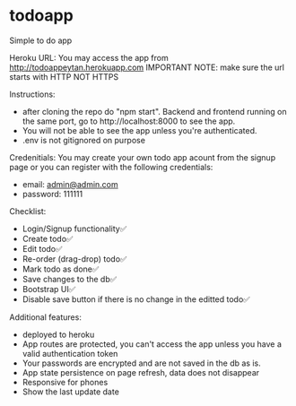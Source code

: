 # todoapp
Simple to do app


Heroku URL: 
You may access the app from http://todoappeytan.herokuapp.com
IMPORTANT NOTE: make sure the url starts with HTTP NOT HTTPS


Instructions:
- after cloning the repo do "npm start". Backend and frontend running on the same port, go to http://localhost:8000 to see the app. 
- You will not be able to see the app unless you're authenticated.
- .env is not gitignored on purpose

Credenitials: 
You may create your own todo app acount from the signup page or you can register with the following credentials:
- email: admin@admin.com
- password: 111111

Checklist:
- Login/Signup functionality✅
- Create todo✅
- Edit todo✅
- Re-order (drag-drop) todo✅
- Mark todo as done✅
- Save changes to the db✅
- Bootstrap UI✅
- Disable save button if there is no change in the editted todo✅

Additional features:
- deployed to heroku 
- App routes are protected, you can't access the app unless you have a valid authentication token
- Your passwords are encrypted and are not saved in the db as is. 
- App state persistence on page refresh, data does not disappear
- Responsive for phones
- Show the last update date 



